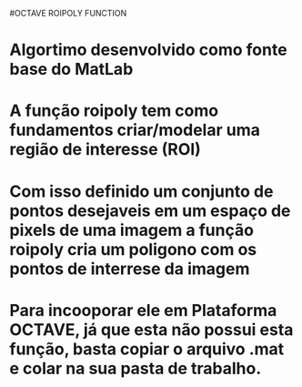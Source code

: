 #OCTAVE ROIPOLY FUNCTION


# Algortimo desenvolvido como fonte base do MatLab
# A função roipoly tem como fundamentos criar/modelar uma região de interesse (ROI)
# Com isso definido um conjunto de pontos desejaveis em um espaço de pixels de uma imagem a função roipoly cria um poligono com os pontos de interrese da imagem
# Para incooporar ele em Plataforma OCTAVE, já que esta não possui esta função, basta copiar o arquivo .mat e colar na sua pasta de trabalho.
